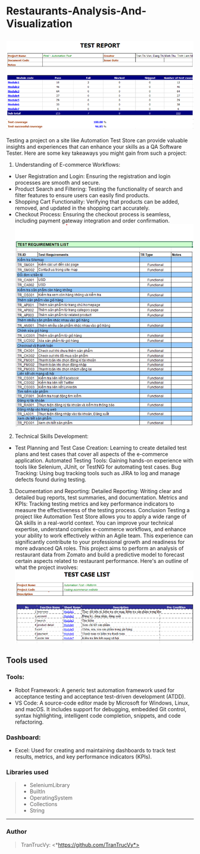 # Restaurants-Analysis-And-Visualization
![example](result.png)
---
Testing a project on a site like Automation Test Store can provide valuable insights and experiences that can enhance your skills as a QA Software Tester. Here are some key takeaways you might gain from such a project:

1. Understanding of E-commerce Workflows:
- User Registration and Login: Ensuring the registration and login processes are smooth and secure.
- Product Search and Filtering: Testing the functionality of search and filter features to ensure users can easily find products.
- Shopping Cart Functionality: Verifying that products can be added, removed, and updated in the shopping cart accurately.
- Checkout Process: Ensuring the checkout process is seamless, including payment gateway integration and order confirmation.
![example](test_requirements.png)
2. Technical Skills Development:
- Test Planning and Test Case Creation: Learning to create detailed test plans and test cases that cover all aspects of the e-commerce application.
Automated Testing Tools: Gaining hands-on experience with tools like Selenium, JUnit, or TestNG for automating test cases.
Bug Tracking: Using bug tracking tools such as JIRA to log and manage defects found during testing.
3. Documentation and Reporting:
Detailed Reporting: Writing clear and detailed bug reports, test summaries, and documentation.
Metrics and KPIs: Tracking testing metrics and key performance indicators to measure the effectiveness of the testing process.
Conclusion
Testing a project like Automation Test Store allows you to apply a wide range of QA skills in a real-world context. You can improve your technical expertise, understand complex e-commerce workflows, and enhance your ability to work effectively within an Agile team. This experience can significantly contribute to your professional growth and readiness for more advanced QA roles.
This project aims to perform an analysis of restaurant data from Zomato and build a predictive model to forecast certain aspects related to restaurant performance. Here's an outline of what the project involves:
![example](test_case_module.png)
## Tools used
### Tools: 
- Robot Framework: A generic test automation framework used for acceptance testing and acceptance test-driven development (ATDD).
- VS Code: A source-code editor made by Microsoft for Windows, Linux, and macOS. It includes support for debugging, embedded Git control, syntax highlighting, intelligent code completion, snippets, and code refactoring.
### Dashboard: 
- Excel: Used for creating and maintaining dashboards to track test results, metrics, and key performance indicators (KPIs).
### Libraries used 
> - SeleniumLibrary
> - BuiltIn
> - OperatingSystem
> - Collections
> - String
***
### Author
> TranTrucVy: 
<*https://github.com/TranTrucVy*>